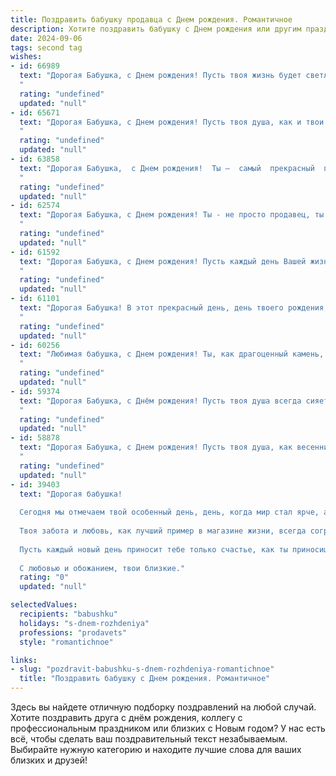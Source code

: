 ```yaml
---
title: Поздравить бабушку продавца c Днем рождения. Романтичное
description: Хотите поздравить бабушку c Днем рождения или другим праздником? Наш ИИ создаст незабываемое поздравление, а вы обязательно выделитесь среди других.  
date: 2024-09-06
tags: second tag
wishes:
- id: 66989
  text: "Дорогая Бабушка, с Днем рождения! Пусть твоя жизнь будет светлой, как улыбка покупателя, и щедрой, как твой прилавок. Спасибо за все твои труды, за твою заботу и любовь. Ты - настоящая волшебница, которая умеет создавать уют и дарить радость своим покупателям. Желаю тебе крепкого здоровья, море счастья и чтобы каждый день был наполнен  яркими красками!
  "
  rating: "undefined"
  updated: "null"
- id: 65671
  text: "Дорогая Бабушка, с Днем рождения! Пусть твоя душа, как и твои лучшие товары, всегда сияет свежестью и очарованием. Желаю тебе бесконечного запаса радости,  любви и  ярких моментов в жизни, которые будут  лучше  самого сладкого пирога!
  "
  rating: "undefined"
  updated: "null"
- id: 63858
  text: "Дорогая Бабушка,  с Днем рождения!  Ты —  самый  прекрасный  продавец  в  мире,   с  сердцем,  полным  любви  и  заботы.  Желаю  тебе  радости,  счастья  и  огромного  количества  красивых  моментов  в  жизни!
  "
  rating: "undefined"
  updated: "null"
- id: 62574
  text: "Дорогая Бабушка, с Днем рождения! Ты - не просто продавец, ты волшебница, которая дарит людям радость и тепло, как самая вкусная булочка из твоей любимой пекарни. Пусть твоя жизнь будет наполнена таким же ароматом счастья, как любимый букет цветов.
  "
  rating: "undefined"
  updated: "null"
- id: 61592
  text: "Дорогая Бабушка, с Днем рождения! Пусть каждый день Вашей жизни будет полон любви, тепла и благодарности, как те прекрасные цветы, которые Вы всегда так умело продавали  ❤️
  "
  rating: "undefined"
  updated: "null"
- id: 61101
  text: "Дорогая Бабушка! В этот прекрасный день, день твоего рождения, я хочу пожелать тебе всего самого светлого и доброго! Пусть твоя жизнь будет полна любви, радости и тепла, как лучики солнца, которые ты даришь всем своим покупателям, будучи  такой милой и доброй продавцом. Пусть каждый день приносит тебе новые  яркие краски и  прекрасные моменты. С Днем Рождения!
  "
  rating: "undefined"
  updated: "null"
- id: 60256
  text: "Любимая бабушка, с Днем рождения! Ты, как драгоценный камень, излучаешь тепло и доброту, и твои руки, которые столько лет умело создавали уют и комфорт для всех нас, всегда остаются символом заботы и любви. Желаю тебе бесконечного счастья, крепкого здоровья и самых светлых моментов жизни!
  "
  rating: "undefined"
  updated: "null"
- id: 59374
  text: "Дорогая Бабушка, с Днём рождения! Пусть твоя душа всегда сияет, как витрина уютного магазинчика, полная чудес и радости. Ты - настоящий волшебник, способный сотворить из обычного дня праздник, а из простых вещей - шедевры. Спасибо за твою бесконечную любовь и доброту. Будь счастлива, здорова и окружена любовью!
  "
  rating: "undefined"
  updated: "null"
- id: 58878
  text: "Дорогая Бабушка, с Днем рождения! Пусть твоя душа, как весенний ручей, всегда будет светлой и чистой, а твоя улыбка, подобно солнечному лучу, согревает сердца всех, кто тебя знает. Спасибо за твою доброту, мудрость и бесконечную любовь. Ты - настоящая королева продаж, мастер своего дела, и твоя харизма покоряет всех покупателей. Желаю тебе крепкого здоровья, безграничного счастья и исполнения всех желаний!
  "
  rating: "undefined"
  updated: "null"
- id: 39403
  text: "Дорогая бабушка!
  
  Сегодня мы отмечаем твой особенный день, день, когда мир стал ярче, а жизнь наполнилась теплом и светом благодаря тебе. Ты — самая удивительная продавец, умеющая находить не только лучшие товары, но и радость в каждом мгновении.
  
  Твоя забота и любовь, как лучший пример в магазине жизни, всегда согревают наши сердца. Ты — жизненная мудрость, надежная опора и наш самый верный друг.
  
  Пусть каждый новый день приносит тебе только счастье, как ты приносишь радость всем вокруг. Желаю здоровья, вдохновения и исполнения самых заветных желаний!
  
  С любовью и обожанием, твои близкие."
  rating: "0"
  updated: "null"

selectedValues:
  recipients: "babushku"
  holidays: "s-dnem-rozhdeniya"
  professions: "prodavets"
  style: "romantichnoe"

links:
- slug: "pozdravit-babushku-s-dnem-rozhdeniya-romantichnoe"
  title: "Поздравить бабушку c Днем рождения. Романтичное"
---
```


Здесь вы найдете отличную подборку поздравлений на любой случай. 
Хотите поздравить друга с днём рождения, коллегу с профессиональным праздником или близких с Новым годом? У нас есть всё, чтобы сделать ваш поздравительный текст незабываемым. Выбирайте нужную категорию и находите лучшие слова для ваших близких и друзей!
